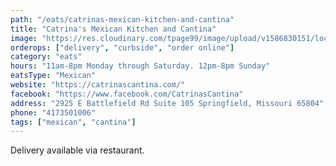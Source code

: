 ```yaml
---
path: "/eats/catrinas-mexican-kitchen-and-cantina"
title: "Catrina's Mexican Kitchen and Cantina"
image: "https://res.cloudinary.com/tpage99/image/upload/v1586830151/local417eats/local417eatslogo.png"
orderops: ["delivery", "curbside", "order online"]
category: "eats"
hours: "11am-8pm Monday through Saturday. 12pm-8pm Sunday"
eatsType: "Mexican"
website: "https://catrinascantina.com/"
facebook: "https://www.facebook.com/CatrinasCantina"
address: "2925 E Battlefield Rd Suite 105 Springfield, Missouri 65804"
phone: "4173501006"
tags: ["mexican", "cantina"]
---
```


Delivery available via restaurant.
